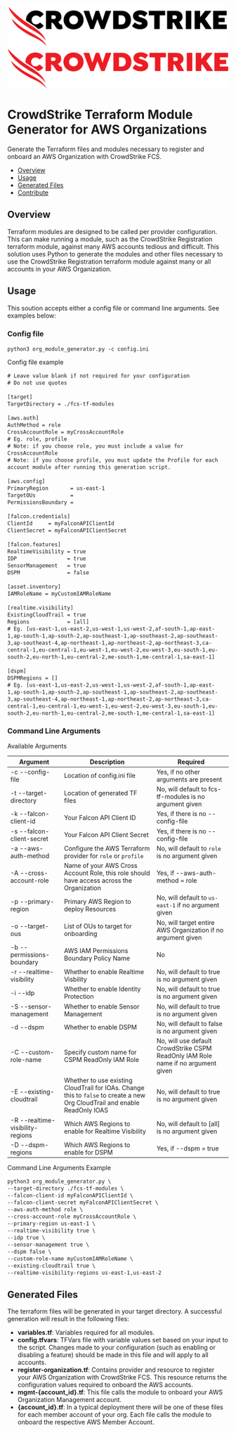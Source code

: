 ![CrowdStrike FalconPy](https://raw.githubusercontent.com/CrowdStrike/falconpy/main/docs/asset/cs-logo.png#gh-light-mode-only)
![CrowdStrike FalconPy](https://raw.githubusercontent.com/CrowdStrike/falconpy/main/docs/asset/cs-logo-red.png#gh-dark-mode-only)

# CrowdStrike Terraform Module Generator for AWS Organizations

Generate the Terraform files and modules necessary to register and onboard an AWS Organization with CrowdStrike FCS.

+ [Overview](#overview-)
+ [Usage](#usage-)
+ [Generated Files](#generated-files-)
+ [Contribute](#contribute-)


## Overview

Terraform modules are designed to be called per provider configuration.  This can make running a module, such as the CrowdStrike Registration terraform module, against many AWS accounts tedious and difficult.  This solution uses Python to generate the modules and other files necessary to use the CrowdStrike Registration terraform module against many or all accounts in your AWS Organization.

## Usage

This soution accepts either a config file or command line arguments.  See examples below:

### Config file

```
python3 org_module_generator.py -c config.ini
```

Config file example

```
# Leave value blank if not required for your configuration
# Do not use quotes

[target]
TargetDirectory = ./fcs-tf-modules

[aws.auth]
AuthMethod = role
CrossAccountRole = myCrossAccountRole
# Eg. role, profile
# Note: if you choose role, you must include a value for CrossAccountRole
# Note: if you choose profile, you must update the Profile for each account module after running this generation script.

[aws.config]
PrimaryRegion       = us-east-1
TargetOUs           = 
PermissionsBoundary = 

[falcon.credentials]
ClientId     = myFalconAPIClientId
ClientSecret = myFalconAPIClientSecret

[falcon.features]
RealtimeVisibility = true
IDP                = true
SensorManagement   = true
DSPM               = false

[asset.inventory]
IAMRoleName = myCustomIAMRoleName

[realtime.visibility]
ExistingCloudTrail = true
Regions            = [all]
# Eg. [us-east-1,us-east-2,us-west-1,us-west-2,af-south-1,ap-east-1,ap-south-1,ap-south-2,ap-southeast-1,ap-southeast-2,ap-southeast-3,ap-southeast-4,ap-northeast-1,ap-northeast-2,ap-northeast-3,ca-central-1,eu-central-1,eu-west-1,eu-west-2,eu-west-3,eu-south-1,eu-south-2,eu-north-1,eu-central-2,me-south-1,me-central-1,sa-east-1]

[dspm]
DSPMRegions = []
# Eg. [us-east-1,us-east-2,us-west-1,us-west-2,af-south-1,ap-east-1,ap-south-1,ap-south-2,ap-southeast-1,ap-southeast-2,ap-southeast-3,ap-southeast-4,ap-northeast-1,ap-northeast-2,ap-northeast-3,ca-central-1,eu-central-1,eu-west-1,eu-west-2,eu-west-3,eu-south-1,eu-south-2,eu-north-1,eu-central-2,me-south-1,me-central-1,sa-east-1]

```

### Command Line Arguments
Available Arguments

| Argument | Description | Required |
| -------- | ----------- | -------- |
|-c --config-file | Location of config.ini file | Yes, if no other arguments are present |
|-t --target-directory | Location of generated TF files | No, will default to fcs-tf-modules is no argument given |
|-k --falcon-client-id | Your Falcon API Client ID | Yes, if there is no --config-file |
|-s --falcon-client-secret | Your Falcon API Client Secret | Yes, if there is no --config-file |
|-a --aws-auth-method | Configure the AWS Terraform provider for `role` or `profile` | No, will default to `role` is no argument given |
|-A --cross-account-role | Name of your AWS Cross Account Role, this role should have access across the Organization | Yes, if --aws-auth-method = role |
|-p --primary-region | Primary AWS Region to deploy Resources | No, will default to `us-east-1` if no argument given |
|-o --target-ous | List of OUs to target for onboarding | No, will target entire AWS Organization if no argument given |
|-b --permissions-boundary | AWS IAM Permissions Boundary Policy Name| No |
|-r --realtime-visibility | Whether to enable Realtime Visbility | No, will default to true is no argument given |
|-i --idp | Whether to enable Identity Protection | No, will default to true is no argument given |
|-S --sensor-management | Whether to enable Sensor Management | No, will default to true is no argument given |
|-d --dspm | Whether to enable DSPM | No, will default to false is no argument given |
|-C --custom-role-name | Specify custom name for CSPM ReadOnly IAM Role | No, will use default CrowdStrike CSPM ReadOnly IAM Role name if no argument given |
|-E --existing-cloudtrail | Whether to use existing CloudTrail for IOAs.  Change this to `false` to create a new Org CloudTrail and enable ReadOnly IOAS | No, will default to true is no argument given |
|-R --realtime-visibility-regions | Which AWS Regions to enable for Realtime Visibility | No, will default to [all] is no argument given |
|-D --dspm-regions | Which AWS Regions to enable for DSPM | Yes, if --dspm = true |


Command Line Arguments Example

```
python3 org_module_generator.py \
--target-directory ./fcs-tf-modules \
--falcon-client-id myFalconAPIClientId \
--falcon-client-secret myFalconAPIClientSecret \
--aws-auth-method role \
--cross-account-role myCrossAccountRole \
--primary-region us-east-1 \
--realtime-visibility true \
--idp true \
--sensor-management true \
--dspm false \
--custom-role-name myCustomIAMRoleName \
--existing-cloudtrail true \
--realtime-visibility-regions us-east-1,us-east-2
```

## Generated Files
The terraform files will be generated in your target directory.  A successful generation will result in the following files:

- **variables.tf**: Variables required for all modules.
- **config.tfvars**: TFVars file with variable values set based on your input to the script.  Changes made to your configuration (such as enabling or disabling a feature) should be made in this file and will apply to all accounts.
- **register-organization.tf**: Contains provider and resource to register your AWS Organization with CrowdStrike FCS.  This resource returns the configuration values required to onboard the AWS accounts.
- **mgmt-{account_id}.tf**: This file calls the module to onboard your AWS Organization Management account.
- **{account_id}.tf**: In a typical deployment there will be one of these files for each member account of your org.  Each file calls the module to onboard the respective AWS Member Account.
